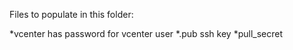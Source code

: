 Files to populate in this folder:


*vcenter has password for vcenter user
*.pub ssh key
*pull_secret
